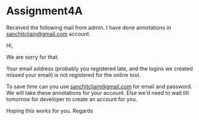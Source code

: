 # Assignment4A


Received the following  mail from admin. I have done annotations in sanchitcljain@gmail.com account.


Hi, 

We are sorry for that. 

Your email address (probably you registered late, and the logins we created missed your email) is not registered for the online tool. 

To save time can you use sanchitcljain@gmail.com for email and password. We will take these annotations for your account. Else we'd need to wait till tomorrow for developer to create an account for you. 

Hoping this works for you. Regards
